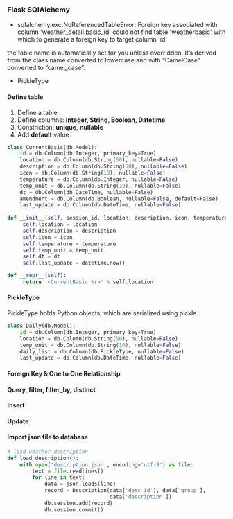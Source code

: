 ### Flask SQlAlchemy

* sqlalchemy.exc.NoReferencedTableError: Foreign key associated with column 'weather_detail.basic_id' could not find table 'weatherbasic' with which to generate a foreign key to target column 'id'

the table name is automatically set for you unless overridden. It’s derived from the class name converted to lowercase and with “CamelCase” converted to “camel_case”.

* PickleType

#### Define table
1. Define a table
2. Define columns: **Integer, String, Boolean, Datetime**
3. Constriction: **unique**, **nullable**
4. Add **default** value

```python
class CurrentBasic(db.Model):
    id = db.Column(db.Integer, primary_key=True)
    location = db.Column(db.String(50), nullable=False)
    description = db.Column(db.String(50), nullable=False)
    icon = db.Column(db.String(10), nullable=False)
    temperature = db.Column(db.Integer, nullable=False)
    temp_unit = db.Column(db.String(10), nullable=False)
    dt = db.Column(db.DateTime, nullable=False)
    amendment = db.Column(db.Boolean, nullable=False, default=False)
    last_update = db.Column(db.DateTime, nullable=False)
    
def __init__(self, session_id, location, description, icon, temperature, temp_unit, dt):
     self.location = location
     self.description = description
     self.icon = icon
     self.temperature = temperature
     self.temp_unit = temp_unit
     self.dt = dt
     self.last_update = datetime.now()

def __repr__(self):
     return '<CurrentBasic %r>' % self.location
```
#### PickleType

PickleType holds Python objects, which are serialized using pickle.
```python
class Daily(db.Model):
    id = db.Column(db.Integer, primary_key=True)
    location = db.Column(db.String(50), nullable=False)
    temp_unit = db.Column(db.String(10), nullable=False)
    daily_list = db.Column(db.PickleType, nullable=False)
    last_update = db.Column(db.DateTime, nullable=False)
```
   
   
#### Foreign Key & One to One Relationship
   
#### Query, filter, filter_by, distinct
   
#### Insert
 
#### Update

#### Import json file to database
```python
# load weather description
def load_description():
    with open('description.json', encoding='utf-8') as file:
        text = file.readlines()
        for line in text:
            data = json.loads(line)
            record = Description(data['desc_id'], data['group'],
                                 data['description'])
            db.session.add(record)
            db.session.commit()
```








